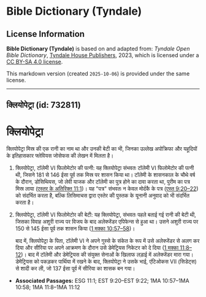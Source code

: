 # Bible Dictionary (Tyndale)

## License Information

**Bible Dictionary (Tyndale)** is based on and adapted from: _Tyndale Open Bible Dictionary_, [Tyndale House Publishers](https://tyndaleopenresources.com/), 2023, which is licensed under a [CC BY-SA 4.0 license](https://creativecommons.org/licenses/by-sa/4.0/legalcode.en).

This markdown version (created `2025-10-06`) is provided under the same license.



--------------------------------

## क्लियोपेट्रा (id: 732811)

क्लियोपेट्रा
============

क्लियोपेट्रा मिस्र की एक रानी का नाम था और उनकी बेटी का भी, जिनका उल्लेख अपोक्रिफा और यहूदियों के इतिहासकार फ्लेवियस जोसेफस की लेखन में मिलता है। 

1. क्लियोपेट्रा, टॉलेमी VI फिलोमेटोर की पत्नी: यह क्लियोपेट्रा संभवतः टॉलेमी VI फिलोमेटोर की पत्नी थी, जिसने 181 से 146 ईसा पूर्व तक मिस्र पर शासन किया था। टॉलेमी के शासनकाल के चौथे वर्ष के दौरान, डोसिथियस, जो लेवी याजक और टॉलेमी का पुत्र होने का दावा करता था, पुरीम का पत्र मिस्र लाया ([एस्तर के अतिरिक्त 11:1](https://ref.ly/EsthGr11:1))। यह "पत्र" संभवतः न केवल मोर्दकै के पत्र ([एस्त 9:20–22](https://ref.ly/Esth9:20-Esth9:22)) को संदर्भित करता है, बल्कि लिसिमाचस द्वारा एस्तेर की पुस्तक के यूनानी अनुवाद को भी संदर्भित करता है।
2. क्लियोपेट्रा, टॉलेमी VI फिलोमेटोर की बेटी: यह क्लियोपेट्रा, संभवतः पहले बताई गई रानी की बेटी थी, जिसका विवाह अशुरी राज्य पर विजय के बाद अलेक्जेंडर एपिफेन्स से हुआ था। उसने अशुरी राज्य पर 150 से 145 ईसा पूर्व तक शासन किया ([1 मक्का 10:57–58](https://ref.ly/1Macc10:57-1Macc10:58))।

    बाद में, क्लियोपेट्रा के पिता, टॉलेमी VI ने अपने गुस्से के संकेत के रूप में उसे अलेक्जेंडर से अलग कर दिया और सीरिया पर अपने आक्रमण के दौरान उसे डेमेट्रियस निकेटर को दे दिया ([1 मक्का 11:8–12](https://ref.ly/1Macc11:8-1Macc11:12))। बाद में टॉलेमी और डेमेट्रियस की संयुक्त सेनाओं के खिलाफ लड़ाई में अलेक्जेंडर मारा गया। डेमेट्रियस को पकड़कर पार्थिया में रखने के बाद, क्लियोपेट्रा ने उसके भाई, एंटिओकस VII (सिडेट्स) से शादी कर ली, जो 137 ईसा पूर्व में सीरिया का शासक बन गया।

* **Associated Passages:** ESG 11:1; EST 9:20–EST 9:22; 1MA 10:57–1MA 10:58; 1MA 11:8–1MA 11:12

